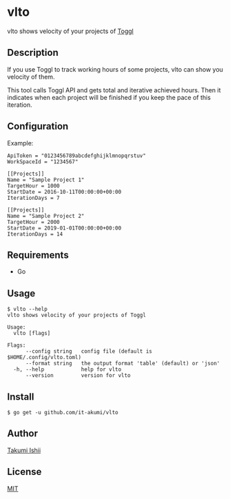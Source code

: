 vlto
====

vlto shows velocity of your projects of [Toggl](https://toggl.com)

## Description

If you use Toggl to track working hours of some projects, vlto can show you velocity of them.

This tool calls Toggl API and gets total and iterative achieved hours.
Then it indicates when each project will be finished if you keep
the pace of this iteration.

## Configuration

Example:

```
ApiToken = "0123456789abcdefghijklmnopqrstuv"
WorkSpaceId = "1234567"

[[Projects]]
Name = "Sample Project 1"
TargetHour = 1000
StartDate = 2016-10-11T00:00:00+00:00
IterationDays = 7

[[Projects]]
Name = "Sample Project 2"
TargetHour = 2000
StartDate = 2019-01-01T00:00:00+00:00
IterationDays = 14
```

## Requirements

* Go

## Usage

```
$ vlto --help
vlto shows velocity of your projects of Toggl

Usage:
  vlto [flags]

Flags:
      --config string   config file (default is $HOME/.config/vlto.toml)
      --format string   the output format 'table' (default) or 'json'
  -h, --help            help for vlto
      --version         version for vlto
```

## Install

```
$ go get -u github.com/it-akumi/vlto
```

## Author

[Takumi Ishii](https://github.com/it-akumi)

## License

[MIT](https://github.com/it-akumi/vlto/blob/master/LICENSE)
